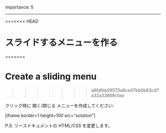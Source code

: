 importance: 5

---

<<<<<<< HEAD
# スライドするメニューを作る
=======
# Create a sliding menu
>>>>>>> a6fdfda09570a8ce47bb0b83cd7a32a33869cfad

クリック時に 開く/閉じる メニューを作成してください:

[iframe border=1 height=100 src="solution"]

P.S. ソースドキュメントの HTML/CSS を変更します。

